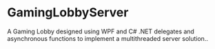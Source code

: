 # GamingLobbyServer
A Gaming Lobby designed using WPF and C# .NET delegates and asynchronous functions to implement a multithreaded server solution..